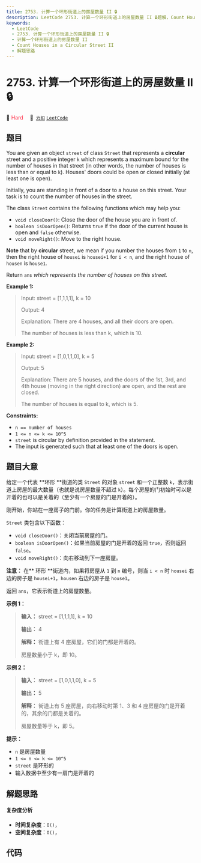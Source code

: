 ```yaml
---
title: 2753. 计算一个环形街道上的房屋数量 II 🔒
description: LeetCode 2753. 计算一个环形街道上的房屋数量 II 🔒题解，Count Houses in a Circular Street II，包含解题思路、复杂度分析以及完整的 JavaScript 代码实现。
keywords:
  - LeetCode
  - 2753. 计算一个环形街道上的房屋数量 II 🔒
  - 计算一个环形街道上的房屋数量 II
  - Count Houses in a Circular Street II
  - 解题思路
---
```


# 2753. 计算一个环形街道上的房屋数量 II 🔒

🔴 <font color=#ff334b>Hard</font>&emsp; 🔗&ensp;[`力扣`](https://leetcode.cn/problems/count-houses-in-a-circular-street-ii) [`LeetCode`](https://leetcode.com/problems/count-houses-in-a-circular-street-ii)

## 题目

You are given an object `street` of class `Street` that represents a
**circular** street and a positive integer `k` which represents a maximum
bound for the number of houses in that street (in other words, the number of
houses is less than or equal to `k`). Houses' doors could be open or closed
initially (at least one is open).

Initially, you are standing in front of a door to a house on this street. Your
task is to count the number of houses in the street.

The class `Street` contains the following functions which may help you:

  * `void closeDoor()`: Close the door of the house you are in front of.
  * `boolean isDoorOpen()`: Returns `true` if the door of the current house is open and `false` otherwise.
  * `void moveRight()`: Move to the right house.

**Note** that by **circular** street, we mean if you number the houses from
`1` to `n`, then the right house of `housei` is `housei+1` for `i < n`, and
the right house of `housen` is `house1`.

Return `ans` _which represents the number of houses on this street._



**Example 1:**

> Input: street = [1,1,1,1], k = 10
> 
> Output: 4
> 
> Explanation: There are 4 houses, and all their doors are open. 
> 
> The number of houses is less than k, which is 10.

**Example 2:**

> Input: street = [1,0,1,1,0], k = 5
> 
> Output: 5
> 
> Explanation: There are 5 houses, and the doors of the 1st, 3rd, and 4th house (moving in the right direction) are open, and the rest are closed.
> 
> The number of houses is equal to k, which is 5.

**Constraints:**

  * `n == number of houses`
  * `1 <= n <= k <= 10^5`
  * `street` is circular by definition provided in the statement.
  * The input is generated such that at least one of the doors is open.


## 题目大意

给定一个代表 **环形  **街道的类 `Street` 的对象 `street` 和一个正整数 `k`，表示街道上房屋的最大数量（也就是说房屋数量不超过
`k`）。每个房屋的门初始时可以是开着的也可以是关着的（至少有一个房屋的门是开着的）。

刚开始，你站在一座房子的门前。你的任务是计算街道上的房屋数量。

`Street` 类包含以下函数：

  * `void closeDoor()`：关闭当前房屋的门。
  * `boolean isDoorOpen()`：如果当前房屋的门是开着的返回 `true`，否则返回 `false`。
  * `void moveRight()`：向右移动到下一座房屋。

**注意：** 在**  环形 **街道内，如果将房屋从 `1` 到 `n` 编号，则当 `i < n` 时 `housei` 右边的房子是
`housei+1`，`housen` 右边的房子是 `house1`。

返回 `ans`，它表示街道上的房屋数量。



**示例 1：**

> 
> 
> 
> 
> 
> **输入：** street = [1,1,1,1], k = 10
> 
> **输出：** 4
> 
> **解释：** 街道上有 4 座房屋，它们的门都是开着的。
> 
> 房屋数量小于 k，即 10。

**示例 2：**

> 
> 
> 
> 
> 
> **输入：** street = [1,0,1,1,0], k = 5
> 
> **输出：** 5
> 
> **解释：** 街道上有 5 座房屋，向右移动时第 1、3 和 4 座房屋的门是开着的，其余的门都是关着的。
> 
> 房屋数量等于 k，即 5。
> 
> 



**提示：**

  * `n` 是房屋数量
  * `1 <= n <= k <= 10^5`
  * `street` 是环形的
  * 输入数据中至少有一扇门是开着的


## 解题思路

#### 复杂度分析

- **时间复杂度**：`O()`，
- **空间复杂度**：`O()`，

## 代码

```javascript

```